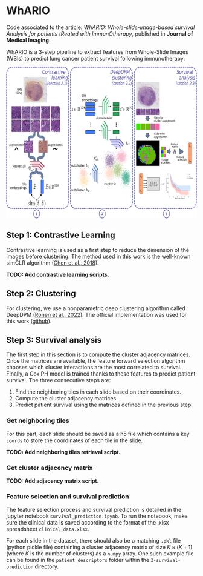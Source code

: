 # WhARIO

Code associated to the [article](): *WhARIO: Whole-slide-image-based survival Analysis for patients tReated with ImmunOtherapy*, published in **Journal of Medical Imaging**.


WhARIO is a 3-step pipeline to extract features from Whole-Slide Images (WSIs) to predict lung cancer patient survival following immunotherapy:

<img src="./assets/whario-overview.png" height="400" />

## Step 1: Contrastive Learning

Contrastive learning is used as a first step to reduce the dimension of the images before clustering. The method used in this work is the well-known simCLR algorithm ([Chen et al., 2018](https://proceedings.mlr.press/v119/chen20j.html)).

**TODO: Add contrastive learning scripts.**

## Step 2: Clustering

For clustering, we use a nonparametric deep clustering algorithm called DeepDPM ([Ronen et al., 2022](https://arxiv.org/abs/2203.14309)). The official implementation was used for this work ([github](https://github.com/BGU-CS-VIL/DeepDPM?tab=readme-ov-file)).

## Step 3: Survival analysis

The first step in this section is to compute the cluster adjacency matrices. Once the matrices are available, the feature forward selection algorithm chooses which cluster interactions are the most correlated to survival. Finally, a Cox PH model is trained thanks to these features to predict patient survival. The three consecutive steps are:

1. Find the neighboring tiles in each slide based on their coordinates.
2. Compute the cluster adjacency matrices.
3. Predict patient survival using the matrices defined in the previous step.

### Get neighboring tiles

For this part, each slide should be saved as a h5 file which contains a key `coords` to store the coordinates of each tile in the slide.

**TODO: Add neighboring tiles retrieval script.**

### Get cluster adjacency matrix

**TODO: Add adjacency matrix script.**

### Feature selection and survival prediction

The feature selection process and survival prediction is detailed in the jupyter notebook `survival_prediction.ipynb`. To run the notebook, make sure the clinical data is saved according to the format of the .xlsx spreadsheet `clinical_data.xlsx`.

For each slide in the dataset, there should also be a matching `.pkl` file (python pickle file) containing a cluster adjacency matrix of size $K\times(K+1)$ (where $K$ is the number of clusters) as a `numpy` array. One such example file can be found in the `patient_descriptors` folder within the `3-survival-prediction` directory.
